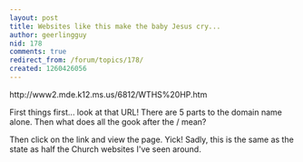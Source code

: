 ```yaml
---
layout: post
title: Websites like this make the baby Jesus cry...
author: geerlingguy
nid: 178
comments: true
redirect_from: /forum/topics/178/
created: 1260426056
---
```

<p>
	http://www2.mde.k12.ms.us/6812/WTHS%20HP.htm</p>
<p>
	First things first... look at that URL! There are 5 parts to the domain name alone. Then what does all the gook after the / mean?</p>
<p>
	Then click on the link and view the page. Yick! Sadly, this is the same as the state as half the Church websites I&#39;ve seen around.</p>
